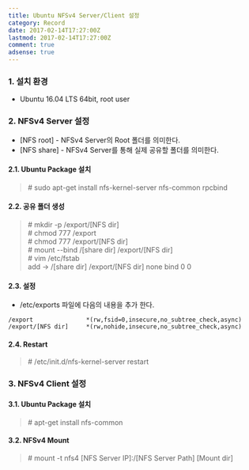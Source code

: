 ```yaml
---
title: Ubuntu NFSv4 Server/Client 설정
category: Record
date: 2017-02-14T17:27:00Z
lastmod: 2017-02-14T17:27:00Z
comment: true
adsense: true
---
```


### 1. 설치 환경

* Ubuntu 16.04 LTS 64bit, root user

### 2. NFSv4 Server 설정

* [NFS root] - NFSv4 Server의 Root 폴더를 의미한다.
* [NFS share] - NFSv4 Server를 통해 실제 공유할 폴더를 의미한다.

#### 2.1. Ubuntu Package 설치

> \# sudo apt-get install nfs-kernel-server nfs-common rpcbind

#### 2.2. 공유 폴더 생성

> \# mkdir -p /export/[NFS dir] <br>
> \# chmod 777 /export <br>
> \# chmod 777 /export/[NFS dir] <br>
> \# mount --bind /[share dir] /export/[NFS dir] <br>
> \# vim /etc/fstab <br>
>   add -> /[share dir] /export/[NFS dir] none bind  0  0

#### 2.3. 설정

* /etc/exports 파일에 다음의 내용을 추가 한다.

~~~
/export               *(rw,fsid=0,insecure,no_subtree_check,async)
/export/[NFS dir]     *(rw,nohide,insecure,no_subtree_check,async)
~~~

#### 2.4. Restart

> \# /etc/init.d/nfs-kernel-server restart

### 3. NFSv4 Client 설정

#### 3.1. Ubuntu Package 설치

> \# apt-get install nfs-common

#### 3.2. NFSv4 Mount

> \# mount -t nfs4 [NFS Server IP]:/[NFS Server Path] [Mount dir]
